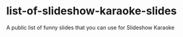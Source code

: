 # list-of-slideshow-karaoke-slides
A public list of funny slides that you can use for Slideshow Karaoke
